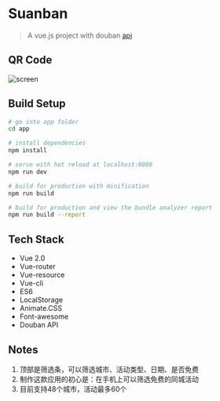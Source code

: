 # Suanban

> A vue.js project with douban [api](https://developers.douban.com/wiki/?title=api_v2)

## QR Code
![screen](https://github.com/jasonBai007/suanban/raw/master/docs/qrcode.png)
## Build Setup

``` bash
# go into app folder
cd app

# install dependencies
npm install

# serve with hot reload at localhost:8080
npm run dev

# build for production with minification
npm run build

# build for production and view the bundle analyzer report
npm run build --report
```

## Tech Stack
- Vue 2.0
- Vue-router
- Vue-resource
- Vue-cli
- ES6
- LocalStorage
- Animate.CSS
- Font-awesome
- Douban API

## Notes
1. 顶部是筛选条，可以筛选城市、活动类型、日期、是否免费
2. 制作这款应用的初心是：在手机上可以筛选免费的同城活动
3. 目前支持48个城市，活动最多60个